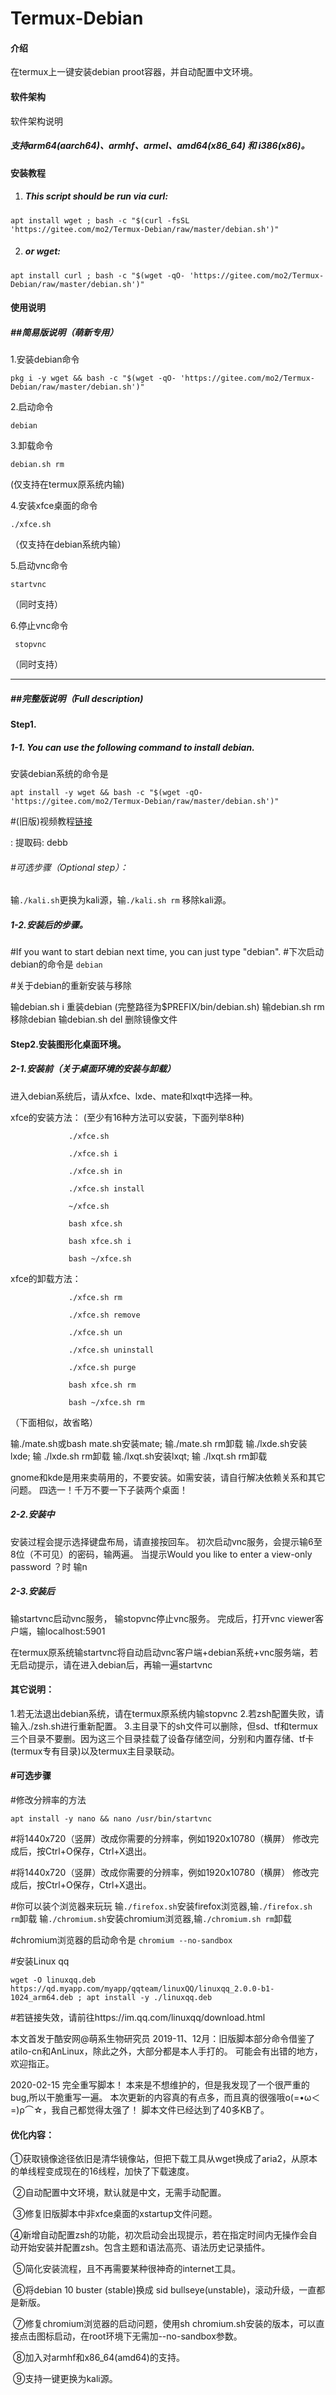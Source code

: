 # Termux-Debian

#### 介绍
在termux上一键安装debian proot容器，并自动配置中文环境。 

#### 软件架构
软件架构说明

##### 支持arm64(aarch64)、armhf、armel、amd64(x86_64) 和 i386(x86)。


#### 安装教程

1.  ##### This script should be run via curl:
```shell
apt install wget ; bash -c "$(curl -fsSL 'https://gitee.com/mo2/Termux-Debian/raw/master/debian.sh')"
```



2. ##### or wget:
```shell
apt install curl ; bash -c "$(wget -qO- 'https://gitee.com/mo2/Termux-Debian/raw/master/debian.sh')"
```

#### 使用说明

##### ##简易版说明（萌新专用）

1.安装debian命令

```shell
pkg i -y wget && bash -c "$(wget -qO- 'https://gitee.com/mo2/Termux-Debian/raw/master/debian.sh')"
```

2.启动命令

```shell
debian
```

3.卸载命令 

```shell
debian.sh rm
```

(仅支持在termux原系统内输)

4.安装xfce桌面的命令 

```shell
./xfce.sh
```

（仅支持在debian系统内输）

5.启动vnc命令 

```shell
startvnc
```

（同时支持）

6.停止vnc命令

```shell
 stopvnc
```

（同时支持）

-------------------------------------------------

##### ##完整版说明（Full description)

#### Step1.

##### 1-1. You can use the following command to install debian.

安装debian系统的命令是 

```shell
apt install -y wget && bash -c "$(wget -qO- 'https://gitee.com/mo2/Termux-Debian/raw/master/debian.sh')"
```

#(旧版)视频教程[链接](https://pan.baidu.com/s/1rh7Nkcd0gG9RPx77JyGqZA)

: 提取码: debb

###### #可选步骤（Optional step）：

输`./kali.sh`更换为kali源，输`./kali.sh rm` 移除kali源。

#####  1-2.安装后的步骤。

#If you want to start debian next time, you can just type "debian".
#下次启动debian的命令是
`debian`

#关于debian的重新安装与移除

输debian.sh i 重装debian  (完整路径为$PREFIX/bin/debian.sh)
输debian.sh rm 移除debian
输debian.sh del 删除镜像文件



#### Step2.安装图形化桌面环境。

##### 2-1.安装前（关于桌面环境的安装与卸载）

进入debian系统后，请从xfce、lxde、mate和lxqt中选择一种。

xfce的安装方法：
(至少有16种方法可以安装，下面列举8种)
              
				 

```shell
             ./xfce.sh
              
             ./xfce.sh i
			 
             ./xfce.sh in
			 
             ./xfce.sh install
			 
             ~/xfce.sh				 
			 
             bash xfce.sh
			 
             bash xfce.sh i
			 
			 bash ~/xfce.sh
```

xfce的卸载方法： 
               
				 
```shell
             ./xfce.sh rm
              
             ./xfce.sh remove
			 
             ./xfce.sh un
			 
             ./xfce.sh uninstall
			 
             ./xfce.sh purge				 
			 
             bash xfce.sh rm 
			 
			 bash ~/xfce.sh rm               
```

（下面相似，故省略）                 				
								
输./mate.sh或bash mate.sh安装mate; 输./mate.sh rm卸载
输./lxde.sh安装lxde; 输 ./lxde.sh rm卸载
输./lxqt.sh安装lxqt; 输 ./lxqt.sh rm卸载


gnome和kde是用来卖萌用的，不要安装。如需安装，请自行解决依赖关系和其它问题。
四选一！千万不要一下子装两个桌面！

##### 2-2.安装中

安装过程会提示选择键盘布局，请直接按回车。
初次启动vnc服务，会提示输6至8位（不可见）的密码，输两遍。
当提示Would you like to enter a view-only password ？时
输n

##### 2-3.安装后

输startvnc启动vnc服务，
输stopvnc停止vnc服务。
完成后，打开vnc viewer客户端，输localhost:5901

在termux原系统输startvnc将自动启动vnc客户端+debian系统+vnc服务端，若无启动提示，请在进入debian后，再输一遍startvnc

#### 其它说明：

1.若无法退出debian系统，请在termux原系统内输stopvnc
2.若zsh配置失败，请输入./zsh.sh进行重新配置。
3.主目录下的sh文件可以删除，但sd、tf和termux三个目录不要删。因为这三个目录挂载了设备存储空间，分别和内置存储、tf卡(termux专有目录)以及termux主目录联动。



#### #可选步骤

#修改分辨率的方法

```shell
apt install -y nano && nano /usr/bin/startvnc
```

#将1440x720（竖屏）改成你需要的分辨率，例如1920x10780（横屏）
修改完成后，按Ctrl+O保存，Ctrl+X退出。

#将1440x720（竖屏）改成你需要的分辨率，例如1920x10780（横屏）
修改完成后，按Ctrl+O保存，Ctrl+X退出。

#你可以装个浏览器来玩玩
输`./firefox.sh`安装firefox浏览器,输`./firefox.sh rm`卸载
输`./chromium.sh`安装chromium浏览器,输`./chromium.sh rm`卸载

#chromium浏览器的启动命令是 `chromium --no-sandbox`

#安装Linux qq

```shell
wget -O linuxqq.deb https://qd.myapp.com/myapp/qqteam/linuxQQ/linuxqq_2.0.0-b1-1024_arm64.deb ; apt install -y ./linuxqq.deb
```

#若链接失效，请前往https://im.qq.com/linuxqq/download.html

本文首发于酷安网@萌系生物研究员
2019-11、12月：旧版脚本部分命令借鉴了atilo-cn和AnLinux，除此之外，大部分都是本人手打的。
可能会有出错的地方，欢迎指正。

2020-02-15
完全重写脚本！
本来是不想维护的，但是我发现了一个很严重的bug,所以干脆重写一遍。
本次更新的内容真的有点多，而且真的很强哦ο(=•ω＜=)ρ⌒☆，我自己都觉得太强了！
脚本文件已经达到了40多KB了。

#### 优化内容：

​         ①获取镜像途径依旧是清华镜像站，但把下载工具从wget换成了aria2，从原本的单线程变成现在的16线程，加快了下载速度。

​		 ②自动配置中文环境，默认就是中文，无需手动配置。

​		 ③修复旧版脚本中非xfce桌面的xstartup文件问题。

​		 ④新增自动配置zsh的功能，初次启动会出现提示，若在指定时间内无操作会自动开始安装并配置zsh。
​		 包含主题和语法高亮、语法历史记录插件。

​		 ⑤简化安装流程，且不再需要某种很神奇的internet工具。

​		 ⑥将debian 10 buster (stable)换成 sid bullseye(unstable)，滚动升级，一直都是新版。

​		 ⑦修复chromium浏览器的启动问题，使用sh chromium.sh安装的版本，可以直接点击图标启动，在root环境下无需加--no-sandbox参数。

​		 ⑧加入对armhf和x86_64(amd64)的支持。

​		 ⑨支持一键更换为kali源。
​		 
​		 
​		 
​		 
